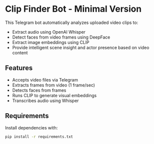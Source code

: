 # Clip Finder Bot - Minimal Version

This Telegram bot automatically analyzes uploaded video clips to:
- Extract audio using OpenAI Whisper
- Detect faces from video frames using DeepFace
- Extract image embeddings using CLIP
- Provide intelligent scene insight and actor presence based on video content

## Features
- Accepts video files via Telegram
- Extracts frames from video (1 frame/sec)
- Detects faces from frames
- Runs CLIP to generate visual embeddings
- Transcribes audio using Whisper

## Requirements
Install dependencies with:

```bash
pip install -r requirements.txt
